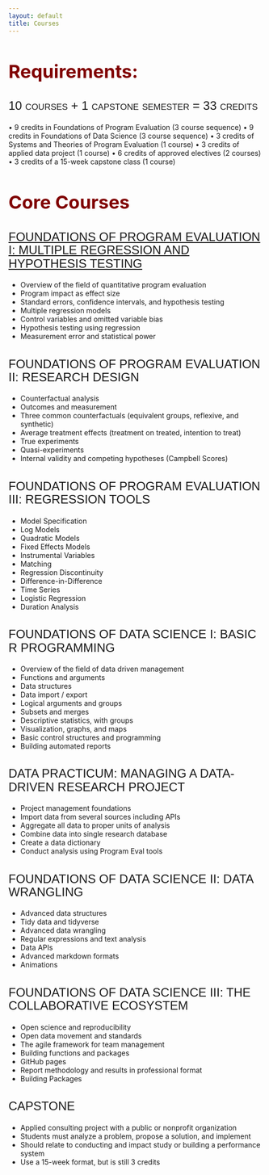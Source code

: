 ```yaml
---
layout: default
title: Courses
---
```


<style>
h2 {
font-family: "Century Gothic", CenturyGothic, AppleGothic, sans-serif; 
  font-size: 24px; 
  font-style: normal; 
  font-variant: small-caps; 
  font-weight: 100;
  line-height: 26.4px;
}
h1 { 
  font-size: 36px;  
  color: maroon;
}
 </style>
 
# Requirements: 

## 10 courses + 1 capstone semester = 33 credits
•	9 credits in Foundations of Program Evaluation (3 course sequence) 
•	9 credits in Foundations of Data Science (3 course sequence) 
•	3 credits of Systems and Theories of Program Evaluation (1 course) 
•	3 credits of applied data project (1 course) 
•	6 credits of approved electives (2 courses) 
•	3 credits of a 15-week capstone class (1 course) 

# Core Courses

## [FOUNDATIONS OF PROGRAM EVALUATION I: MULTIPLE REGRESSION AND HYPOTHESIS TESTING](https://ds4ps.org/cpp-523-fall-2019/)
* Overview of the field of quantitative program evaluation
* Program impact as effect size
* Standard errors, confidence intervals, and hypothesis testing
* Multiple regression models
* Control variables and omitted variable bias
* Hypothesis testing using regression
* Measurement error and statistical power

## FOUNDATIONS OF PROGRAM EVALUATION II: RESEARCH DESIGN
* Counterfactual analysis
* Outcomes and measurement
* Three common counterfactuals (equivalent groups, reflexive, and synthetic)
* Average treatment effects (treatment on treated, intention to treat)
* True experiments
* Quasi-experiments
* Internal validity and competing hypotheses (Campbell Scores)

## FOUNDATIONS OF PROGRAM EVALUATION III: REGRESSION TOOLS
* Model Specification
* Log Models
* Quadratic Models
* Fixed Effects Models 
* Instrumental Variables
* Matching
* Regression Discontinuity
* Difference-in-Difference
* Time Series
* Logistic Regression
* Duration Analysis

## FOUNDATIONS OF DATA SCIENCE I: BASIC R PROGRAMMING
* Overview of the field of data driven management
* Functions and arguments
* Data structures
* Data import / export
* Logical arguments and groups
* Subsets and merges
* Descriptive statistics, with groups
* Visualization, graphs, and maps
* Basic control structures and programming
* Building automated reports

## DATA PRACTICUM: MANAGING A DATA-DRIVEN RESEARCH PROJECT
* Project management foundations
* Import data from several sources including APIs
* Aggregate all data to proper units of analysis
* Combine data into single research database
* Create a data dictionary
* Conduct analysis using Program Eval tools

## FOUNDATIONS OF DATA SCIENCE II: DATA WRANGLING
* Advanced data structures
* Tidy data and tidyverse 
* Advanced data wrangling
* Regular expressions and text analysis
* Data APIs
* Advanced markdown formats
* Animations

## FOUNDATIONS OF DATA SCIENCE III: THE COLLABORATIVE ECOSYSTEM
* Open science and reproducibility
* Open data movement and standards
* The agile framework for team management
* Building functions and packages
* GitHub pages
* Report methodology and results in professional format
* Building Packages

## CAPSTONE
* Applied consulting project with a public or nonprofit organization
* Students must analyze a problem, propose a solution, and implement
* Should relate to conducting and impact study or building a performance system
* Use a 15-week format, but is still 3 credits
